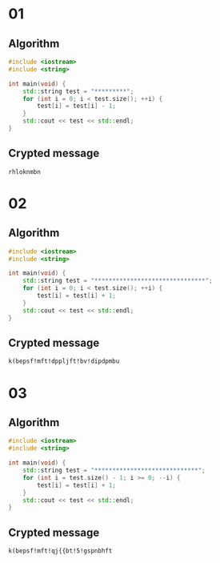 # 01

## Algorithm

```cpp
#include <iostream>
#include <string>

int main(void) {
    std::string test = "*********";
    for (int i = 0; i < test.size(); ++i) {
        test[i] = test[i] - 1;
    }
    std::cout << test << std::endl;
}
```

## Crypted message

```
rhloknmbn
```

# 02

## Algorithm

```cpp
#include <iostream>
#include <string>

int main(void) {
    std::string test = "*******************************";
    for (int i = 0; i < test.size(); ++i) {
        test[i] = test[i] + 1;
    }
    std::cout << test << std::endl;
}
```

## Crypted message

```
k(bepsf!mft!dppljft!bv!dipdpmbu
```

# 03

## Algorithm

```cpp
#include <iostream>
#include <string>

int main(void) {
    std::string test = "*****************************";
    for (int i = test.size() - 1; i >= 0; --i) {
        test[i] = test[i] + 1;
    }
    std::cout << test << std::endl;
}
```

## Crypted message

```
k(bepsf!mft!qj{{bt!5!gspnbhft
```
